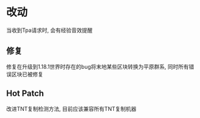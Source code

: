 # 改动
当收到Tpa请求时, 会有经验音效提醒 
## 修复
修复在升级到1.18.1世界时存在的bug将末地某些区块转换为平原群系, 同时所有错误区块已被修复   
## Hot Patch
改进TNT复制检测方法, 目前应该兼容所有TNT复制机器    